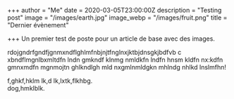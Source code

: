 +++
author = "Me"
date = 2020-03-05T23:00:00Z
description = "Testing post"
image = "/images/earth.jpg"
image_webp = "/images/fruit.png"
title = "Dernier évènement"

+++
Un premier test de poste pour un article de base avec des images.

rdojgndrfgndfjgnmxndflghlmfnbjnjtfnglnxjktbjdnsgkjbdfvb c xbndflmgnlbxmltdfn lndn gmkndf klnmg nmldkfn lndfn hnsm kldfn nx:kdfn gmnxmdfn mgnmojtn ghlkndlgh mld nxgmlnmldgkn mhlndg nhlkd lnslmfhn!

f,ghkf,hklm lk,d lk,lxtk,flkhbg.  
dog,hmklblk.
